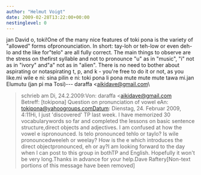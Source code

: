 ```yaml
---
author: "Helmut Voigt"
date: 2009-02-28T13:22:00+00:00
nestinglevel: 0
---
```

jan David o, toki!One of the many nice features of toki pona is the variety of "allowed" forms ofpronounciation. In short: tay-loh or teh-low or even deh-lo and the like for"telo" are all fully correct. The main things to observe are the stress on thefirst syllable and not to pronounce "u" as in "music", "i" not as in "ivory" and"a" not as in "alien". There is no need to bother about aspirating or notaspirating t, p, and k - you're free to do it or not, as you like.mi wile e ni: sina pilin e ni: toki pona li pona mute mute mute tawa mi.jan Elumutu (jan pi ma Tosi)---
 daraffa <[aikidave@gmail.com](mailto://aikidave@gmail.com)\
> schrieb am Di, 24.2.2009:Von: daraffa <[aikidave@gmail.com](mailto://aikidave@gmail.com)\
>Betreff: \[tokipona\] Question on pronunciation of vowel eAn: [tokipona@yahoogroups.comDatum](mailto://tokipona@yahoogroups.comDatum): Dienstag, 24. Februar 2009, 4:11Hi, I just 'discovered' TP last week. I have memorized 30 vocabularywords so far and completed the lessons on basic sentence structure,direct objects and adjectives. I am confused at how the vowel e ispronounced. Is telo pronounced tehlo or taylo? Is wile pronouncedweeleh or weelay? How is the e which introduces the direct objectpronounced, eh or ay?I am looking forward to the day when I can post to this group in bothTP and English. Hopefully it won't be very long.Thanks in advance for your help.Dave Raftery\[Non-text portions of this message have been removed\]
